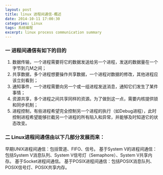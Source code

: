 ```yaml
---
layout: post
title: linux 进程间通信-概述
date: 2014-10-11 17:00:30
categories: Linux
tags: 系统编程
excerpt: linux process communication summary
---
```


### 一 进程间通信有如下的目的
1. 数据传输，一个进程需要将它的数据发送给另一个进程，发送的数据量在一个字节到几M之间；
1. 共享数据，多个进程想要操作共享数据，一个进程对数据的修改，其他进程应该立刻看到；
1. 通知事件，一个进程需要向另一个或一组进程发送消息，通知它们发生了某件事情；
1. 资源共享，多个进程之间共享同样的资源。为了做到这一点，需要内核提供锁和同步机制；
1. 进程控制，有些进程希望完全控制另一个进程的执行（如Debug进程），此时控制进程希望能够拦截另一个进程的所有陷入和异常，并能够及时知道它的状态改变。

### 二 Linux进程间通信由以下几部分发展而来：
早期UNIX进程间通信：包括管道、FIFO、信号。
基于System V的进程间通信：包括System V消息队列、System V信号灯（Semaphore）、System V共享内存。
基于Socket进程间通信。
基于POSIX进程间通信：包括POSIX消息队列、POSIX信号灯、POSIX共享内存。